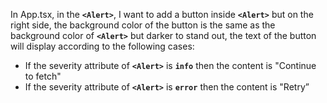 In App.tsx, in the **`<Alert>`**, I want to add a button inside **`<Alert>`** but on the right side, the background color of the button is the same as the background color of **`<Alert>`** but darker to stand out, the text of the button will display according to the following cases: 

- If the severity attribute of **`<Alert>`** is **`info`** then the content is "Continue to fetch"
- If the severity attribute of **`<Alert>`** is **`error`** then the content is "Retry”
